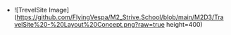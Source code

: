 - ![TrevelSite Image](https://github.com/FlyingVespa/M2_Strive.School/blob/main/M2D3/TravelSite%20-%20Layout%20Concept.png?raw=true height=400)
